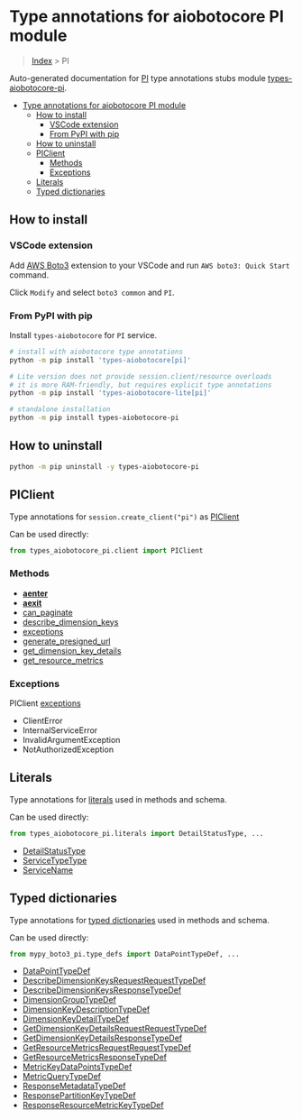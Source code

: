 <a id="type-annotations-for-aiobotocore-pi-module"></a>

# Type annotations for aiobotocore PI module

> [Index](..) > PI

Auto-generated documentation for
[PI](https://boto3.amazonaws.com/v1/documentation/api/latest/reference/services/pi.html#PI)
type annotations stubs module
[types-aiobotocore-pi](https://pypi.org/project/types-aiobotocore-pi/).

- [Type annotations for aiobotocore PI module](#type-annotations-for-aiobotocore-pi-module)
  - [How to install](#how-to-install)
    - [VSCode extension](#vscode-extension)
    - [From PyPI with pip](#from-pypi-with-pip)
  - [How to uninstall](#how-to-uninstall)
  - [PIClient](#piclient)
    - [Methods](#methods)
    - [Exceptions](#exceptions)
  - [Literals](#literals)
  - [Typed dictionaries](#typed-dictionaries)

<a id="how-to-install"></a>

## How to install

<a id="vscode-extension"></a>

### VSCode extension

Add
[AWS Boto3](https://marketplace.visualstudio.com/items?itemName=Boto3typed.boto3-ide)
extension to your VSCode and run `AWS boto3: Quick Start` command.

Click `Modify` and select `boto3 common` and `PI`.

<a id="from-pypi-with-pip"></a>

### From PyPI with pip

Install `types-aiobotocore` for `PI` service.

```bash
# install with aiobotocore type annotations
python -m pip install 'types-aiobotocore[pi]'

# Lite version does not provide session.client/resource overloads
# it is more RAM-friendly, but requires explicit type annotations
python -m pip install 'types-aiobotocore-lite[pi]'

# standalone installation
python -m pip install types-aiobotocore-pi
```

<a id="how-to-uninstall"></a>

## How to uninstall

```bash
python -m pip uninstall -y types-aiobotocore-pi
```

<a id="piclient"></a>

## PIClient

Type annotations for `session.create_client("pi")` as [PIClient](./client.md)

Can be used directly:

```python
from types_aiobotocore_pi.client import PIClient
```

<a id="methods"></a>

### Methods

- [__aenter__](./client.md#__aenter__)
- [__aexit__](./client.md#__aexit__)
- [can_paginate](./client.md#can_paginate)
- [describe_dimension_keys](./client.md#describe_dimension_keys)
- [exceptions](./client.md#exceptions)
- [generate_presigned_url](./client.md#generate_presigned_url)
- [get_dimension_key_details](./client.md#get_dimension_key_details)
- [get_resource_metrics](./client.md#get_resource_metrics)

<a id="exceptions"></a>

### Exceptions

PIClient [exceptions](./client.md#exceptions)

- ClientError
- InternalServiceError
- InvalidArgumentException
- NotAuthorizedException

<a id="literals"></a>

## Literals

Type annotations for [literals](./literals.md) used in methods and schema.

Can be used directly:

```python
from types_aiobotocore_pi.literals import DetailStatusType, ...
```

- [DetailStatusType](./literals.md#detailstatustype)
- [ServiceTypeType](./literals.md#servicetypetype)
- [ServiceName](./literals.md#servicename)

<a id="typed-dictionaries"></a>

## Typed dictionaries

Type annotations for [typed dictionaries](./type_defs.md) used in methods and
schema.

Can be used directly:

```python
from mypy_boto3_pi.type_defs import DataPointTypeDef, ...
```

- [DataPointTypeDef](./type_defs.md#datapointtypedef)
- [DescribeDimensionKeysRequestRequestTypeDef](./type_defs.md#describedimensionkeysrequestrequesttypedef)
- [DescribeDimensionKeysResponseTypeDef](./type_defs.md#describedimensionkeysresponsetypedef)
- [DimensionGroupTypeDef](./type_defs.md#dimensiongrouptypedef)
- [DimensionKeyDescriptionTypeDef](./type_defs.md#dimensionkeydescriptiontypedef)
- [DimensionKeyDetailTypeDef](./type_defs.md#dimensionkeydetailtypedef)
- [GetDimensionKeyDetailsRequestRequestTypeDef](./type_defs.md#getdimensionkeydetailsrequestrequesttypedef)
- [GetDimensionKeyDetailsResponseTypeDef](./type_defs.md#getdimensionkeydetailsresponsetypedef)
- [GetResourceMetricsRequestRequestTypeDef](./type_defs.md#getresourcemetricsrequestrequesttypedef)
- [GetResourceMetricsResponseTypeDef](./type_defs.md#getresourcemetricsresponsetypedef)
- [MetricKeyDataPointsTypeDef](./type_defs.md#metrickeydatapointstypedef)
- [MetricQueryTypeDef](./type_defs.md#metricquerytypedef)
- [ResponseMetadataTypeDef](./type_defs.md#responsemetadatatypedef)
- [ResponsePartitionKeyTypeDef](./type_defs.md#responsepartitionkeytypedef)
- [ResponseResourceMetricKeyTypeDef](./type_defs.md#responseresourcemetrickeytypedef)

